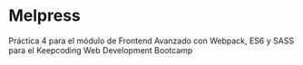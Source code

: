 # Melpress
Práctica 4 para el módulo de Frontend Avanzado con Webpack, ES6 y SASS para el Keepcoding Web Development Bootcamp
